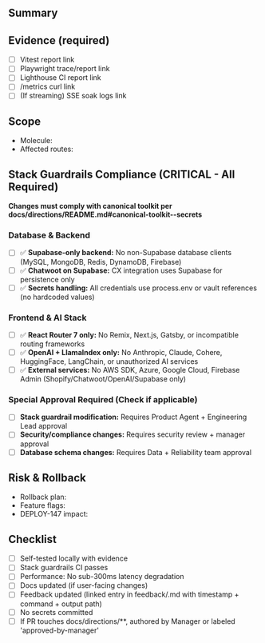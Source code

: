 ## Summary
<!-- What changed and why -->

## Evidence (required)
- [ ] Vitest report link
- [ ] Playwright trace/report link
- [ ] Lighthouse CI report link
- [ ] /metrics curl link
- [ ] (If streaming) SSE soak logs link

## Scope
- Molecule: <!-- agent/<agent>/<molecule> -->
- Affected routes:

## Stack Guardrails Compliance (CRITICAL - All Required)
**Changes must comply with canonical toolkit per docs/directions/README.md#canonical-toolkit--secrets**

### Database & Backend
- [ ] ✅ **Supabase-only backend:** No non-Supabase database clients (MySQL, MongoDB, Redis, DynamoDB, Firebase)
- [ ] ✅ **Chatwoot on Supabase:** CX integration uses Supabase for persistence only
- [ ] ✅ **Secrets handling:** All credentials use process.env or vault references (no hardcoded values)

### Frontend & AI Stack  
- [ ] ✅ **React Router 7 only:** No Remix, Next.js, Gatsby, or incompatible routing frameworks
- [ ] ✅ **OpenAI + LlamaIndex only:** No Anthropic, Claude, Cohere, HuggingFace, LangChain, or unauthorized AI services
- [ ] ✅ **External services:** No AWS SDK, Azure, Google Cloud, Firebase Admin (Shopify/Chatwoot/OpenAI/Supabase only)

### Special Approval Required (Check if applicable)
- [ ] **Stack guardrail modification:** Requires Product Agent + Engineering Lead approval
- [ ] **Security/compliance changes:** Requires security review + manager approval
- [ ] **Database schema changes:** Requires Data + Reliability team approval

## Risk & Rollback
- Rollback plan:
- Feature flags:
- DEPLOY-147 impact: <!-- Does this contribute to evidence bundle completion? -->

## Checklist
- [ ] Self-tested locally with evidence
- [ ] Stack guardrails CI passes
- [ ] Performance: No sub-300ms latency degradation
- [ ] Docs updated (if user-facing changes)
- [ ] Feedback updated (linked entry in feedback/<agent>.md with timestamp + command + output path)
- [ ] No secrets committed
- [ ] If PR touches docs/directions/**, authored by Manager or labeled 'approved-by-manager'

